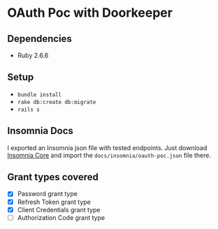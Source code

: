 # OAuth Poc with Doorkeeper

## Dependencies

- Ruby 2.6.6

## Setup

- `bundle install`
- `rake db:create db:migrate`
- `rails s`

## Insomnia Docs

I exported an Insomnia json file with tested endpoints. Just download [Insomnia Core](https://insomnia.rest/download/) and import the `docs/insomnia/oauth-poc.json` file there.

## Grant types covered

- [X] Password grant type
- [X] Refresh Token grant type
- [X] Client Credentials grant type
- [ ] Authorization Code grant type
